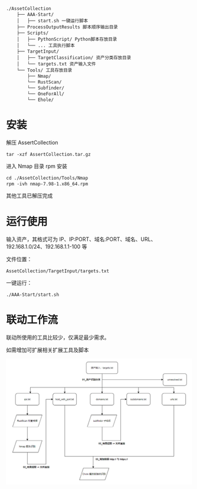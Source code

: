 ```directory tree
./AssetCollection
	├── AAA-Start/
	│   ├── start.sh 一键运行脚本
	├── ProcessOutputResults 脚本顺序输出目录
	├── Scripts/
	│   ├── PythonScript/ Python脚本存放目录
	│   └── ... 工具执行脚本
	├── TargetInput/
	│   ├── TargetClassification/ 资产分类存放目录
	│   └── targets.txt 资产输入文件
	└── Tools/ 工具存放目录
	    ├── Nmap/
	    └── RustScan/
	    └── Subfinder/
	    └── OneForAll/
	    └── Ehole/
```

# 安装

解压 AssertCollection

```shell
tar -xzf AssertCollection.tar.gz
```

进入 Nmap 目录 rpm 安装

```shell
cd ./AssetCollection/Tools/Nmap
rpm -ivh nmap-7.98-1.x86_64.rpm
```

其他工具已解压完成

# 运行使用

输入资产，其格式可为 IP、IP:PORT、域名:PORT、域名、URL、192.168.1.0/24、192.168.1.1-100 等

文件位置：

```shell
AssetCollection/TargetInput/targets.txt
```

一键运行：

```shell
./AAA-Start/start.sh
```

# 联动工作流

联动所使用的工具比较少，仅满足最少需求。

如需增加可扩展相关扩展工具及脚本

![image-20250930161018751](.\img\image-20250930161018751.png)